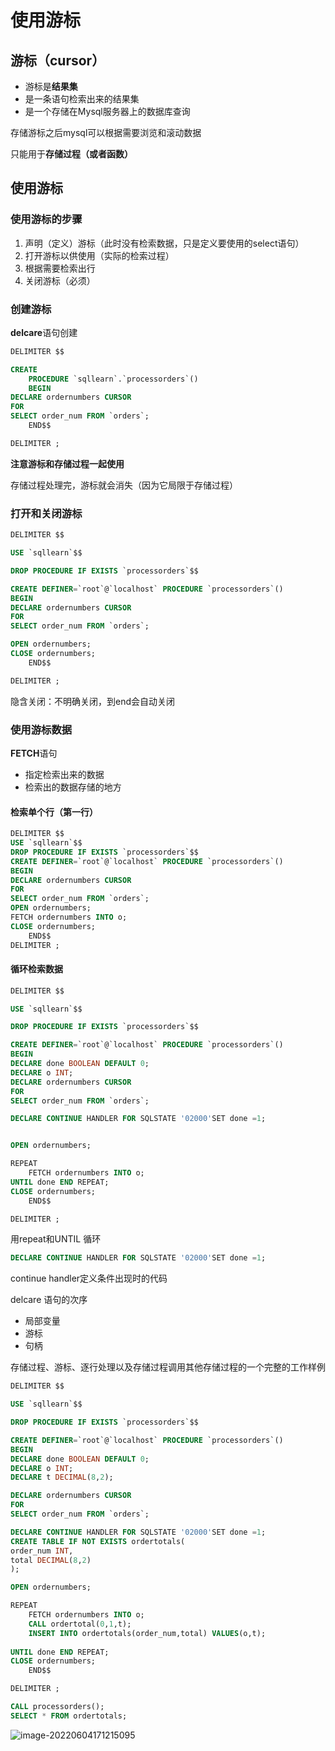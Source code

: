 # 使用游标

## 游标（cursor）

- 游标是**结果集**
- 是一条语句检索出来的结果集
- 是一个存储在Mysql服务器上的数据库查询

存储游标之后mysql可以根据需要浏览和滚动数据



只能用于**存储过程（或者函数）**



## 使用游标

### 使用游标的步骤

1. 声明（定义）游标（此时没有检索数据，只是定义要使用的select语句）
2. 打开游标以供使用（实际的检索过程）
3. 根据需要检索出行
4. 关闭游标（必须）

### 创建游标

**delcare**语句创建

```sql
DELIMITER $$

CREATE
    PROCEDURE `sqllearn`.`processorders`()
    BEGIN
DECLARE ordernumbers CURSOR
FOR 
SELECT order_num FROM `orders`;
    END$$

DELIMITER ;
```

**注意游标和存储过程一起使用**

存储过程处理完，游标就会消失（因为它局限于存储过程）

### 打开和关闭游标

```sql
DELIMITER $$

USE `sqllearn`$$

DROP PROCEDURE IF EXISTS `processorders`$$

CREATE DEFINER=`root`@`localhost` PROCEDURE `processorders`()
BEGIN
DECLARE ordernumbers CURSOR
FOR 
SELECT order_num FROM `orders`;

OPEN ordernumbers;
CLOSE ordernumbers;
    END$$

DELIMITER ;
```

隐含关闭：不明确关闭，到end会自动关闭



### 使用游标数据

**FETCH**语句

- 指定检索出来的数据
- 检索出的数据存储的地方



#### 检索单个行（第一行）

```sql
DELIMITER $$
USE `sqllearn`$$
DROP PROCEDURE IF EXISTS `processorders`$$
CREATE DEFINER=`root`@`localhost` PROCEDURE `processorders`()
BEGIN
DECLARE ordernumbers CURSOR
FOR 
SELECT order_num FROM `orders`;
OPEN ordernumbers;
FETCH ordernumbers INTO o;
CLOSE ordernumbers;
    END$$
DELIMITER ;
```

#### 循环检索数据

```sql
DELIMITER $$

USE `sqllearn`$$

DROP PROCEDURE IF EXISTS `processorders`$$

CREATE DEFINER=`root`@`localhost` PROCEDURE `processorders`()
BEGIN
DECLARE done BOOLEAN DEFAULT 0;
DECLARE o INT;
DECLARE ordernumbers CURSOR
FOR 
SELECT order_num FROM `orders`;

DECLARE CONTINUE HANDLER FOR SQLSTATE '02000'SET done =1;


OPEN ordernumbers;

REPEAT
	FETCH ordernumbers INTO o;
UNTIL done END REPEAT;
CLOSE ordernumbers;
    END$$

DELIMITER ;
```

用repeat和UNTIL 循环

```sql
DECLARE CONTINUE HANDLER FOR SQLSTATE '02000'SET done =1;
```

continue handler定义条件出现时的代码



delcare 语句的次序

- 局部变量
- 游标
- 句柄



存储过程、游标、逐行处理以及存储过程调用其他存储过程的一个完整的工作样例

```sql
DELIMITER $$

USE `sqllearn`$$

DROP PROCEDURE IF EXISTS `processorders`$$

CREATE DEFINER=`root`@`localhost` PROCEDURE `processorders`()
BEGIN
DECLARE done BOOLEAN DEFAULT 0;
DECLARE o INT;
DECLARE t DECIMAL(8,2);

DECLARE ordernumbers CURSOR
FOR 
SELECT order_num FROM `orders`;

DECLARE CONTINUE HANDLER FOR SQLSTATE '02000'SET done =1;
CREATE TABLE IF NOT EXISTS ordertotals(
order_num INT,
total DECIMAL(8,2)
);

OPEN ordernumbers;

REPEAT
	FETCH ordernumbers INTO o;
	CALL ordertotal(0,1,t);
	INSERT INTO ordertotals(order_num,total) VALUES(o,t);
	
UNTIL done END REPEAT;
CLOSE ordernumbers;
    END$$

DELIMITER ;
```

```sql
CALL processorders();
SELECT * FROM ordertotals;
```

![image-20220604171215095](https://buketyzl.oss-cn-qingdao.aliyuncs.com/image-20220604171215095.png)
